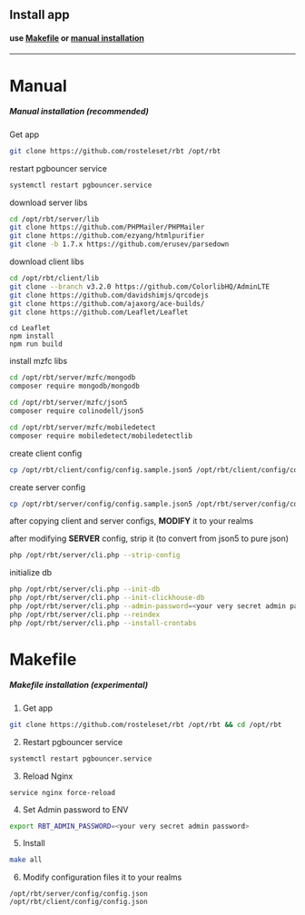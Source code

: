 ## Install app

#### use [Makefile](#Makefile) or [manual installation](#Manual)

------
# Manual
##### Manual installation (recommended)

Get app
```bash
git clone https://github.com/rosteleset/rbt /opt/rbt
```

restart pgbouncer service

```bash
systemctl restart pgbouncer.service
```

download server libs

```bash
cd /opt/rbt/server/lib
git clone https://github.com/PHPMailer/PHPMailer
git clone https://github.com/ezyang/htmlpurifier
git clone -b 1.7.x https://github.com/erusev/parsedown
```

download client libs

```bash
cd /opt/rbt/client/lib
git clone --branch v3.2.0 https://github.com/ColorlibHQ/AdminLTE
git clone https://github.com/davidshimjs/qrcodejs
git clone https://github.com/ajaxorg/ace-builds/
git clone https://github.com/Leaflet/Leaflet
```

```
cd Leaflet
npm install
npm run build
```

install mzfc libs

```bash
cd /opt/rbt/server/mzfc/mongodb
composer require mongodb/mongodb
```

```bash
cd /opt/rbt/server/mzfc/json5
composer require colinodell/json5
```

```bash
cd /opt/rbt/server/mzfc/mobiledetect
composer require mobiledetect/mobiledetectlib
```

create client config

```bash
cp /opt/rbt/client/config/config.sample.json5 /opt/rbt/client/config/config.json
```

create server config

```bash
cp /opt/rbt/server/config/config.sample.json5 /opt/rbt/server/config/config.json
```

after copying client and server configs, **MODIFY** it to your realms

after modifying **SERVER** config, strip it (to convert from json5 to pure json)

```bash
php /opt/rbt/server/cli.php --strip-config
```

initialize db

```bash
php /opt/rbt/server/cli.php --init-db
php /opt/rbt/server/cli.php --init-clickhouse-db
php /opt/rbt/server/cli.php --admin-password=<your very secret admin password>
php /opt/rbt/server/cli.php --reindex
php /opt/rbt/server/cli.php --install-crontabs
```


# Makefile
##### Makefile installation (experimental)
1.  Get app
```bash
git clone https://github.com/rosteleset/rbt /opt/rbt && cd /opt/rbt
```
2. Restart pgbouncer service
```bash
systemctl restart pgbouncer.service
```
3. Reload Nginx
```shell
service nginx force-reload
```
4. Set Admin password to ENV
```bash
export RBT_ADMIN_PASSWORD=<your very secret admin password>
```
5. Install
```bash
make all
```
6. Modify configuration files it to your realms
```
/opt/rbt/server/config/config.json
/opt/rbt/client/config/config.json
```
